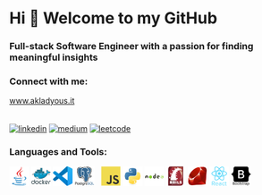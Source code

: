 <h1>Hi 👋 Welcome to my GitHub</h1>
<h3>Full-stack Software Engineer with a passion for finding meaningful insights</h3>
<!-- <hr class="solid"> -->
<!-- 📫 How to reach me **akladyous@gmail.com** -->
<h3 align="left">Connect with me:</h3>

<a href="https://akladyous.it" target="_blank" rel="nofollow">www.akladyous.it</a>
<br/>
<br/>
<p align="left">
    <a href="https://linkedin.com/in/akladyous" target="blank"><img align="center"
            src="https://raw.githubusercontent.com/rahuldkjain/github-profile-readme-generator/master/src/images/icons/Social/linked-in-alt.svg"
            alt="linkedin" height="30" width="35" /></a>
    <a href="https://medium.com/@akladyous" target="blank"><img align="center"
            src="https://raw.githubusercontent.com/rahuldkjain/github-profile-readme-generator/master/src/images/icons/Social/medium.svg"
            alt="medium" height="30" width="35" /></a>
    <a href="https://www.leetcode.com/akladyous" target="blank"><img align="center"
            src="https://raw.githubusercontent.com/rahuldkjain/github-profile-readme-generator/master/src/images/icons/Social/leet-code.svg"
            alt="leetcode" height="30" width="35" /></a>
</p>

<h3 align="left">Languages and Tools:</h3>
<p align="left">
    <img src="https://raw.githubusercontent.com/devicons/devicon/master/icons/java/java-original.svg" alt="java" width="35" height="35" />
    <img src="https://raw.githubusercontent.com/devicons/devicon/master/icons/docker/docker-original-wordmark.svg" alt="docker" width="35" height="35" />
    <img src="https://raw.githubusercontent.com/devicons/devicon/master/icons/vscode/vscode-original.svg" alt="javascript" width="35" height="35" />
    <img src="https://raw.githubusercontent.com/devicons/devicon/master/icons/postgresql/postgresql-original-wordmark.svg" width="35" height="35" />
    &nbsp;
    <img src="https://raw.githubusercontent.com/devicons/devicon/master/icons/javascript/javascript-original.svg" alt="js" width="35" height="35" />
    <img src="https://raw.githubusercontent.com/devicons/devicon/master/icons/python/python-original.svg" alt="py" width="35" height="35" />
    <img src="https://raw.githubusercontent.com/devicons/devicon/master/icons/nodejs/nodejs-original-wordmark.svg" alt="nodejs" width="35" height="35" />
    <img src="https://raw.githubusercontent.com/devicons/devicon/master/icons/rails/rails-original-wordmark.svg" alt="ruby" width="35" height="35" />
    <img src="https://raw.githubusercontent.com/devicons/devicon/master/icons/ruby/ruby-original.svg" alt="ruby" width="35" height="35" />
    <img src="https://raw.githubusercontent.com/devicons/devicon/master/icons/react/react-original-wordmark.svg" alt="react" width="35" height="35" />
    <img src="https://raw.githubusercontent.com/devicons/devicon/master/icons/bootstrap/bootstrap-plain-wordmark.svg" alt="bs" width="35" height="35" />
    &nbsp;

        
</p>

<!--
<p>
    <div style="width: 300px;">
        <img align="center" src="https://github-readme-stats.vercel.app/api/top-langs?username=akladyous&show_icons=true&locale=en&layout=compact" alt="akladyous" />
    </div>
</p>
-->
<!-- ![stats](https://github-readme-stats.vercel.app/api?username=akladyous&hide=contribs,prs) -->
